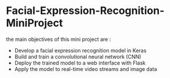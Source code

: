 # Facial-Expression-Recognition-MiniProject
the main objectives of this mini project are :

  * Develop a facial expression recognition model in Keras
  * Build and train a convolutional neural network (CNN)
  * Deploy the trained model to a web interface with Flask
  * Apply the model to real-time video streams and image data
